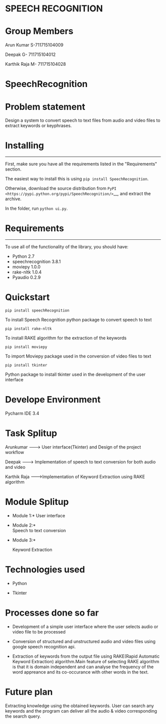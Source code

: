 # SPEECH RECOGNITION 

# Group Members

Arun Kumar S-711715104009

Deepak G-  711715104012

Karthik Raja M- 711715104028



SpeechRecognition
=================


# Problem statement

Design a system to convert speech to text files from audio and video files to extract keywords or keyphrases.


# Installing
----------

First, make sure you have all the requirements listed in the "Requirements" section. 

The easiest way to install this is using ``pip install SpeechRecognition``.

Otherwise, download the source distribution from `PyPI <https://pypi.python.org/pypi/SpeechRecognition/>`__, and extract the archive.

In the folder, run ``python ui.py``.

# Requirements
------------

To use all of the functionality of the library, you should have:

* Python 2.7
* speechrecognition 3.8.1
* moviepy 1.0.0
* rake-nltk 1.0.4
* Pyaudio 0.2.9



# Quickstart

```
pip install speechRecognition
```
To install Speech Recognition python package to convert speech to text

```
pip install rake-nltk

```

To install RAKE algorithm for the extraction of the keywords

```
pip install moviepy
```
To import Moviepy package used in the conversion of video files to text

```
pip install tkinter 

``` 
Python package to install tkinter used in the development of the user interface


# Develope Environment

Pycharm IDE 3.4


# Task Splitup

Arunkumar ---> User interface(Tkinter) and Design of the project workflow

Deepak ---> Implementation of speech to text conversion for both audio and video

Karthik Raja  --->Implementation of Keyword Extraction using RAKE algorithm

# Module Splitup

* Module 1:*
   User interface
   
* Module 2:*   
   Speech to text conversion
   
* Module 3:*

   Keyword Extraction
   
# Technologies used

* Python

* Tkinter

# Processes done so far

* Development of a simple user interface where the user selects audio or video file to be processed

* Conversion of structured and unstructured audio and video files using google speech recognition api.

* Extraction of keywords from the output file using RAKE(Rapid Automatic Keyword Extraction) algorithm.Main feature of selecting RAKE algorithm is that it is domain independent and can analyse the frequency of the word appreance and its 
co-occurance with other words in the text. 



# Future plan 

Extracting knowledge using the obtained keywords.
User can search any keywords and the program can deliver all the audio & video corresponding the 
search query.




